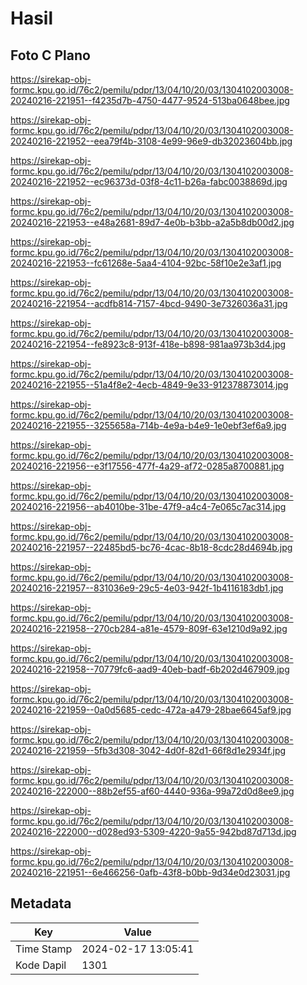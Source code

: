 # Hasil

## Foto C Plano

https://sirekap-obj-formc.kpu.go.id/76c2/pemilu/pdpr/13/04/10/20/03/1304102003008-20240216-221951--f4235d7b-4750-4477-9524-513ba0648bee.jpg

https://sirekap-obj-formc.kpu.go.id/76c2/pemilu/pdpr/13/04/10/20/03/1304102003008-20240216-221952--eea79f4b-3108-4e99-96e9-db32023604bb.jpg

https://sirekap-obj-formc.kpu.go.id/76c2/pemilu/pdpr/13/04/10/20/03/1304102003008-20240216-221952--ec96373d-03f8-4c11-b26a-fabc0038869d.jpg

https://sirekap-obj-formc.kpu.go.id/76c2/pemilu/pdpr/13/04/10/20/03/1304102003008-20240216-221953--e48a2681-89d7-4e0b-b3bb-a2a5b8db00d2.jpg

https://sirekap-obj-formc.kpu.go.id/76c2/pemilu/pdpr/13/04/10/20/03/1304102003008-20240216-221953--fc61268e-5aa4-4104-92bc-58f10e2e3af1.jpg

https://sirekap-obj-formc.kpu.go.id/76c2/pemilu/pdpr/13/04/10/20/03/1304102003008-20240216-221954--acdfb814-7157-4bcd-9490-3e7326036a31.jpg

https://sirekap-obj-formc.kpu.go.id/76c2/pemilu/pdpr/13/04/10/20/03/1304102003008-20240216-221954--fe8923c8-913f-418e-b898-981aa973b3d4.jpg

https://sirekap-obj-formc.kpu.go.id/76c2/pemilu/pdpr/13/04/10/20/03/1304102003008-20240216-221955--51a4f8e2-4ecb-4849-9e33-912378873014.jpg

https://sirekap-obj-formc.kpu.go.id/76c2/pemilu/pdpr/13/04/10/20/03/1304102003008-20240216-221955--3255658a-714b-4e9a-b4e9-1e0ebf3ef6a9.jpg

https://sirekap-obj-formc.kpu.go.id/76c2/pemilu/pdpr/13/04/10/20/03/1304102003008-20240216-221956--e3f17556-477f-4a29-af72-0285a8700881.jpg

https://sirekap-obj-formc.kpu.go.id/76c2/pemilu/pdpr/13/04/10/20/03/1304102003008-20240216-221956--ab4010be-31be-47f9-a4c4-7e065c7ac314.jpg

https://sirekap-obj-formc.kpu.go.id/76c2/pemilu/pdpr/13/04/10/20/03/1304102003008-20240216-221957--22485bd5-bc76-4cac-8b18-8cdc28d4694b.jpg

https://sirekap-obj-formc.kpu.go.id/76c2/pemilu/pdpr/13/04/10/20/03/1304102003008-20240216-221957--831036e9-29c5-4e03-942f-1b4116183db1.jpg

https://sirekap-obj-formc.kpu.go.id/76c2/pemilu/pdpr/13/04/10/20/03/1304102003008-20240216-221958--270cb284-a81e-4579-809f-63e1210d9a92.jpg

https://sirekap-obj-formc.kpu.go.id/76c2/pemilu/pdpr/13/04/10/20/03/1304102003008-20240216-221958--70779fc6-aad9-40eb-badf-6b202d467909.jpg

https://sirekap-obj-formc.kpu.go.id/76c2/pemilu/pdpr/13/04/10/20/03/1304102003008-20240216-221959--0a0d5685-cedc-472a-a479-28bae6645af9.jpg

https://sirekap-obj-formc.kpu.go.id/76c2/pemilu/pdpr/13/04/10/20/03/1304102003008-20240216-221959--5fb3d308-3042-4d0f-82d1-66f8d1e2934f.jpg

https://sirekap-obj-formc.kpu.go.id/76c2/pemilu/pdpr/13/04/10/20/03/1304102003008-20240216-222000--88b2ef55-af60-4440-936a-99a72d0d8ee9.jpg

https://sirekap-obj-formc.kpu.go.id/76c2/pemilu/pdpr/13/04/10/20/03/1304102003008-20240216-222000--d028ed93-5309-4220-9a55-942bd87d713d.jpg

https://sirekap-obj-formc.kpu.go.id/76c2/pemilu/pdpr/13/04/10/20/03/1304102003008-20240216-221951--6e466256-0afb-43f8-b0bb-9d34e0d23031.jpg


## Metadata

| Key        | Value               |
| ---------- | ------------------- |
| Time Stamp | 2024-02-17 13:05:41 |
| Kode Dapil | 1301                |



